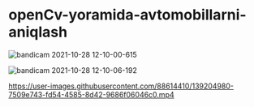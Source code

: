 # openCv-yoramida-avtomobillarni-aniqlash

![bandicam 2021-10-28 12-10-00-615](https://user-images.githubusercontent.com/88614410/139204927-6f173528-dad4-4eee-8406-52a2a88cf3c3.jpg)

![bandicam 2021-10-28 12-10-06-192](https://user-images.githubusercontent.com/88614410/139204975-bb781a66-d25b-462b-8c95-b6754fd71e3d.jpg)


https://user-images.githubusercontent.com/88614410/139204980-7509e743-fd54-4585-8d42-9686f06046c0.mp4

